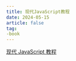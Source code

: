 ```yaml
---
title: 现代JavaScript教程
date: 2024-05-15
article: false
tag:
-book
---
```


[现代 JavaScript 教程](https://zh.javascript.info/)

